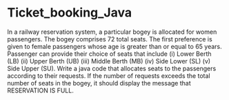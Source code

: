 # Ticket_booking_Java
In a railway reservation system, a particular bogey is allocated for women passengers. The bogey comprises 72 total seats. The first preference is given to female passengers whose age is greater than or equal to 65 years. Passenger can provide their choice of seats that include (i) Lower Berth (LB) (ii) Upper Berth (UB) (iii) Middle Berth (MB) (iv) Side Lower (SL) (v) Side Upper (SU). Write a java code that allocates seats to the passengers according to their requests. If the number of requests exceeds the total number of seats in the bogey, it should display the message that RESERVATION IS FULL. 

